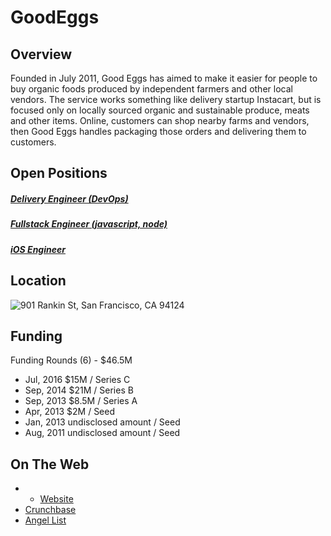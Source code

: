 # GoodEggs

## Overview
Founded in July 2011, Good Eggs has aimed to make it easier for people to buy organic foods produced by independent farmers and other local vendors. The service works something like delivery startup Instacart, but is focused only on locally sourced organic and sustainable produce, meats and other items. Online, customers can shop nearby farms and vendors, then Good Eggs handles packaging those orders and delivering them to customers.

## Open Positions
##### [Delivery Engineer (DevOps)](delivery-engineer-devops.md)
##### [Fullstack Engineer (javascript, node)](fullstack-engineer-javascript-node.md)
##### [iOS Engineer](ios-engineer.md)

## Location
![901 Rankin St, San Francisco, CA 94124](https://maps.googleapis.com/maps/api/staticmap?center=901+Rankin+St,+San+Francisco,+CA+94124&zoom=13&scale=false&size=600x300&maptype=roadmap&format=png&visual_refresh=true&markers=size:mid%7Ccolor:0xff0000%7Clabel:%7C901+Rankin+St,+San+Francisco,+CA)  

## Funding
Funding Rounds (6) - $46.5M
+ Jul, 2016	$15M / Series C
+ Sep, 2014	$21M / Series B
+ Sep, 2013	$8.5M / Series A
+ Apr, 2013	$2M / Seed
+ Jan, 2013	undisclosed amount / Seed
+ Aug, 2011	undisclosed amount / Seed

## On The Web
+ + [Website](http://goodeggs.com/)
+ [Crunchbase](https://www.crunchbase.com/organization/good-eggs#/entity)
+ [Angel List](https://angel.co/good-eggs)
